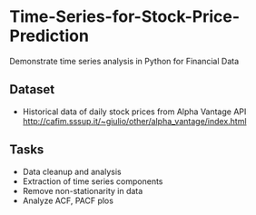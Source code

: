# Time-Series-for-Stock-Price-Prediction
Demonstrate time series analysis in Python for Financial Data
## Dataset
- Historical data of daily stock prices from Alpha Vantage API http://cafim.sssup.it/~giulio/other/alpha_vantage/index.html
## Tasks
- Data cleanup and analysis
- Extraction of time series components 
- Remove non-stationarity in data
- Analyze ACF, PACF plos

